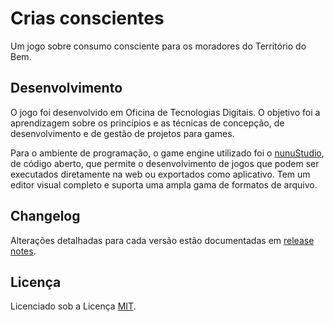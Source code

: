 # Crias conscientes
Um jogo sobre consumo consciente para os moradores do Território do Bem.

## Desenvolvimento
O jogo foi desenvolvido em Oficina de Tecnologias Digitais. O objetivo foi a aprendizagem sobre os princípios e as técnicas de concepção, de desenvolvimento e de gestão de projetos para games.

Para o ambiente de programação, o game engine utilizado foi o [nunuStudio](https://www.nunustudio.org/), de código aberto, que permite o desenvolvimento de jogos que podem ser executados diretamente na web ou exportados como aplicativo. Tem um editor visual completo e suporta uma ampla gama de formatos de arquivo.

## Changelog
Alterações detalhadas para cada versão estão documentadas em [release notes](https://github.com/ateliedeideias/crias-conscientes/releases/).

## Licença
Licenciado sob a Licença [MIT](https://mit-license.org/).
